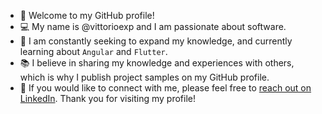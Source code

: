 - 🤗 Welcome to my GitHub profile!
- 💻 My name is @vittorioexp and I am passionate about software. 
- 🌱 I am constantly seeking to expand my knowledge, and currently learning about `Angular` and `Flutter`. 
- 📚 I believe in sharing my knowledge and experiences with others, which is why I publish project samples on my GitHub profile. 
- 🙌 If you would like to connect with me, please feel free to [reach out on LinkedIn](https://www.linkedin.com/in/vittorioexp/?locale=en_US). Thank you for visiting my profile!
